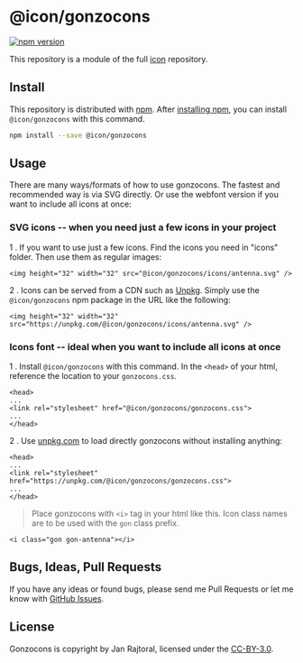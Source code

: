 # @icon/gonzocons

[![npm version](https://img.shields.io/npm/v/@icon/gonzocons.svg)](https://www.npmjs.org/package/@icon/gonzocons)

This repository is a module of the full [icon][icon] repository.

## Install

This repository is distributed with [npm]. After [installing npm][install-npm], you can install `@icon/gonzocons` with this command.

```bash
npm install --save @icon/gonzocons
```

## Usage

There are many ways/formats of how to use gonzocons. The fastest and recommended way is via SVG directly. Or use the webfont version if you want to include all icons at once:

### SVG icons -- when you need just a few icons in your project

1 . If you want to use just a few icons. Find the icons you need in "icons" folder. Then use them as regular images:

```
<img height="32" width="32" src="@icon/gonzocons/icons/antenna.svg" />
```

2 . Icons can be served from a CDN such as [Unpkg][Unpkg]. Simply use the `@icon/gonzocons` npm package in the URL like the following:

```
<img height="32" width="32" src="https://unpkg.com/@icon/gonzocons/icons/antenna.svg" />
```

### Icons font -- ideal when you want to include all icons at once

1 . Install `@icon/gonzocons` with this command. In the `<head>` of your html, reference the location to your `gonzocons.css`.

```
<head>
...
<link rel="stylesheet" href="@icon/gonzocons/gonzocons.css">
...
</head>
```

2 . Use [unpkg.com][Unpkg] to load directly gonzocons without installing anything:

```
<head>
...
<link rel="stylesheet" href="https://unpkg.com/@icon/gonzocons/gonzocons.css">
...
</head>
```

> Place gonzocons with `<i>` tag in your html like this. Icon class names are to be used with the `gon` class prefix.

```
<i class="gon gon-antenna"></i>
```


## Bugs, Ideas, Pull Requests

If you have any ideas or found bugs, please send me Pull Requests or let me know with [GitHub Issues][github issues].

## License

Gonzocons is copyright by Jan Rajtoral, licensed under the [CC-BY-3.0][license].

[license]: http://creativecommons.org/licenses/by-sa/3.0/
[icon]: https://github.com/thecreation/icons
[npm]: https://www.npmjs.com/
[install-npm]: https://docs.npmjs.com/getting-started/installing-node
[sass]: http://sass-lang.com/
[github issues]: https://github.com/thecreation/icons/issues
[Unpkg]: https://unpkg.com